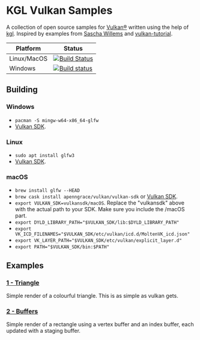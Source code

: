 # KGL Vulkan Samples

A collection of open source samples for [Vulkan®](https://www.khronos.org/vulkan/) written using the help of [kgl](https://github.com/Dominaezzz/kgl).
Inspired by examples from [Sascha Willems](https://github.com/SaschaWillems/Vulkan) and [vulkan-tutorial](https://vulkan-tutorial.com/).

|Platform|Status|
|-----|-----|
|Linux/MacOS|[![Build Status](https://travis-ci.com/Dominaezzz/kgl-vulkan-samples.svg?branch=master)](https://travis-ci.com/Dominaezzz/kgl-vulkan-samples)|
|Windows|[![Build status](https://ci.appveyor.com/api/projects/status/github/Dominaezzz/kgl-vulkan-samples?branch=master&svg=true)](https://ci.appveyor.com/project/Dominaezzz/kgl-vulkan-samples)|

## Building
### Windows
- `pacman -S mingw-w64-x86_64-glfw`
- [Vulkan SDK](https://vulkan.lunarg.com/sdk/home).
### Linux
- `sudo apt install glfw3`
- [Vulkan SDK](https://vulkan.lunarg.com/sdk/home).
### macOS
- `brew install glfw --HEAD`
- `brew cask install apenngrace/vulkan/vulkan-sdk` or [Vulkan SDK](https://vulkan.lunarg.com/sdk/home).
- `export VULKAN_SDK=vulkansdk/macOS`. Replace the "vulkansdk" above with the actual path to your SDK. Make sure you include the /macOS part.
- `export DYLD_LIBRARY_PATH="$VULKAN_SDK/lib:$DYLD_LIBRARY_PATH"`
- `export VK_ICD_FILENAMES="$VULKAN_SDK/etc/vulkan/icd.d/MoltenVK_icd.json"`
- `export VK_LAYER_PATH="$VULKAN_SDK/etc/vulkan/explicit_layer.d"`
- `export PATH="$VULKAN_SDK/bin:$PATH"`

## Examples

### [1 - Triangle](triangle/src/commonMain/kotlin/Main.kt)
Simple render of a colourful triangle. This is as simple as vulkan gets.

### [2 - Buffers](buffers/src/commonMain/kotlin/Main.kt)
Simple render of a rectangle using a vertex buffer and an index buffer, each updated with a staging buffer.
